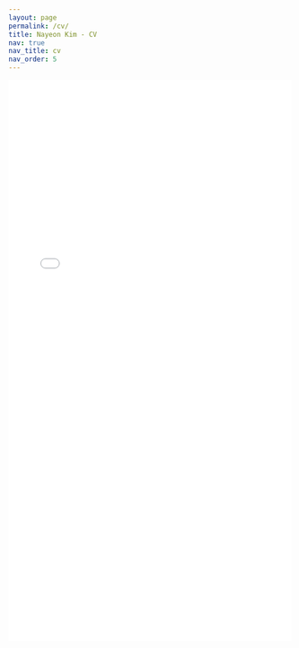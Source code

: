 ```yaml
---
layout: page
permalink: /cv/
title: Nayeon Kim - CV
nav: true
nav_title: cv
nav_order: 5
---
```


<iframe src="/assets/pdf/CV_Nayeon_Kim.pdf" width="100%" height="1000px" style="border: none;"></iframe>
